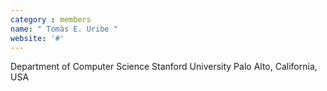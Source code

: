 ```yaml
---
category : members
name: " Tomàs E. Uribe " 
website: '#'
---
```

Department of Computer Science
Stanford University
Palo Alto, California, USA

